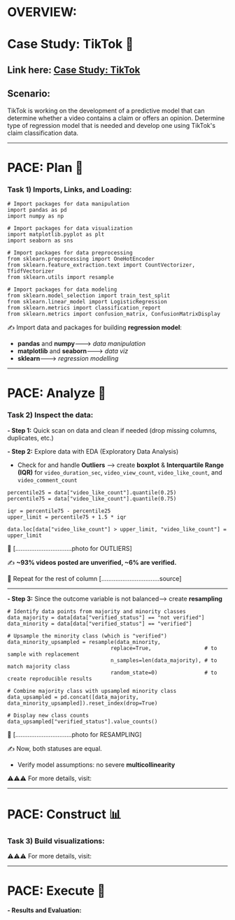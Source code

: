 # OVERVIEW:
# Case Study: TikTok 🎵
## Link here: [Case Study: TikTok]()

## Scenario:

TikTok is working on the development of a predictive model that can determine whether a video contains a claim or offers an opinion. Determine type of regression model that is needed and develop one using TikTok's claim classification data.

---

# PACE: Plan 📝
### **Task 1) Imports, Links, and Loading:**

```
# Import packages for data manipulation
import pandas as pd
import numpy as np

# Import packages for data visualization
import matplotlib.pyplot as plt
import seaborn as sns

# Import packages for data preprocessing
from sklearn.preprocessing import OneHotEncoder
from sklearn.feature_extraction.text import CountVectorizer, TfidfVectorizer
from sklearn.utils import resample

# Import packages for data modeling
from sklearn.model_selection import train_test_split
from sklearn.linear_model import LogisticRegression
from sklearn.metrics import classification_report
from sklearn.metrics import confusion_matrix, ConfusionMatrixDisplay
```

✍ Import data and packages for building **regression model**:
  * **pandas** and **numpy**---> *data manipulation*
  * **matplotlib** and **seaborn**---> *data viz*
  * **sklearn**---> *regression modelling*
    

---

# PACE: Analyze 🔎
### **Task 2) Inspect the data:**

 **- Step 1:** Quick scan on data and clean if needed (drop missing columns, duplicates, etc.)
 
 **- Step 2:** Explore data with EDA (Exploratory Data Analysis)
  * Check for and handle **Outliers** --> create **boxplot** & **Interquartile Range (IQR)** for ```video_duration_sec```, ```video_view_count```, ```video_like_count```, and ```video_comment_count```

```
percentile25 = data["video_like_count"].quantile(0.25)
percentile75 = data["video_like_count"].quantile(0.75)

iqr = percentile75 - percentile25
upper_limit = percentile75 + 1.5 * iqr

data.loc[data["video_like_count"] > upper_limit, "video_like_count"] = upper_limit
```

📸 [................................photo for OUTLIERS]

✍ **~93% videos posted are unverified, ~6% are verified.**

🔁 Repeat for the rest of column [.................................source]

---

**- Step 3:** Since the outcome variable is not balanced--> create **resampling** 

```
# Identify data points from majority and minority classes
data_majority = data[data["verified_status"] == "not verified"]
data_minority = data[data["verified_status"] == "verified"]

# Upsample the minority class (which is "verified")
data_minority_upsampled = resample(data_minority,
                                 replace=True,                 # to sample with replacement
                                 n_samples=len(data_majority), # to match majority class
                                 random_state=0)               # to create reproducible results

# Combine majority class with upsampled minority class
data_upsampled = pd.concat([data_majority, data_minority_upsampled]).reset_index(drop=True)

# Display new class counts
data_upsampled["verified_status"].value_counts()
```

📸 [................................photo for RESAMPLING]

✍ Now, both statuses are equal.




 
    
  * Verify model assumptions: no severe **multicollinearity**








⚠️⚠️⚠️ For more details, visit:


---

# PACE: Construct 📊
### **Task 3) Build visualizations:**








⚠️⚠️⚠️ For more details, visit:


---
# PACE: Execute 🤝

**- Results and Evaluation:**


